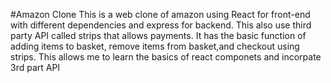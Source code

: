 #Amazon Clone This is a web clone of amazon using React for front-end with different dependencies and express for backend. This also use third party API called strips that allows payments. It has the basic function of adding items to basket, remove items from basket,and checkout using strips. This allows me to learn the basics of react componets and incorpate 3rd part API
